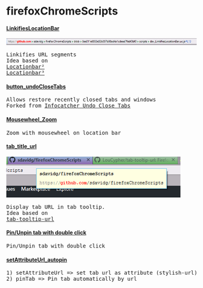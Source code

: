 <h1>firefoxChromeScripts</h1>

<h4><a href="https://github.com/sdavidg/firefoxChromeScripts/blob/main/scripts/dav_LinkifiesLocationBar.uc.js">LinkifiesLocationBar</a></h4>
<img src="https://github.com/sdavidg/firefoxChromeScripts/blob/main/images/LinkifiesLocationBar.png" />
<pre>
Linkifies URL segments
Idea based on
<a href="https://addons.mozilla.org/en-US/firefox/addon/locationbar%C2%B2/">Locationbar²</a>
<a href="https://github.com/simonlindholm/locationbar2">Locationbar³</a>
</pre>

<h4><a href="https://github.com/sdavidg/firefoxChromeScripts/blob/main/scripts/dav_button_undoCloseTabs.uc.js">button_undoCloseTabs</a></h4>
<pre>
Allows restore recently closed tabs and windows
Forked from <a href="https://github.com/Infocatcher/Custom_Buttons/tree/master/Undo_Close_Tabs">Infocatcher Undo_Close_Tabs</a>
</pre>

<h4><a href="https://github.com/sdavidg/firefoxChromeScripts/blob/main/scripts/dav_Mousewheel_Zoom.uc.js">Mousewheel_Zoom</a></h4>
<pre>
Zoom with mousewheel on location bar
</pre>

<h4><a href="https://github.com/sdavidg/firefoxChromeScripts/blob/main/scripts/dav_tab_title_url.uc.js">tab_title_url</a></h4>
<img src="https://github.com/sdavidg/firefoxChromeScripts/blob/main/images/tab_title_url.png" />
<pre>
Display tab URL in tab tooltip.
Idea based on
<a href="https://github.com/LouCypher/tab-tooltip-url">tab-tooltip-url</a>
</pre>

<h4><a href="https://github.com/sdavidg/firefoxChromeScripts/blob/main/scripts/dav_DoubleClickOnTab_PinUnpin.uc.js">Pin/Unpin tab with double click</a></h4>
<pre>
Pin/Unpin tab with double click
</pre>

<h4><a href="https://github.com/sdavidg/firefoxChromeScripts/blob/main/scripts/dav_setAttributeUrl_autopin.uc.js">setAttributeUrl_autopin</a></h4>
<pre>
1) setAttributeUrl => set tab url as attribute (stylish-url) to stylish tab
2) pinTab => Pin tab automatically by url 
</pre>


